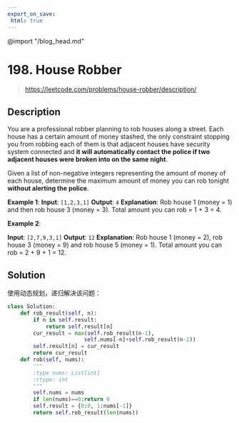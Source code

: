 ```yaml
---
export_on_save:
 html: true
---
```


@import "/blog_head.md"

# 198. House Robber

> <https://leetcode.com/problems/house-robber/description/>

## Description

You are a professional robber planning to rob houses along a street. Each house has a certain amount of money stashed, the only constraint stopping you from robbing each of them is that adjacent houses have security system connected and **it will automatically contact the police if two adjacent houses were broken into on the same night**.

Given a list of non-negative integers representing the amount of money of each house, determine the maximum amount of money you can rob tonight **without alerting the police**.

**Example 1**:
**Input**: `[1,2,3,1]`
**Output**: `4`
**Explanation**: Rob house 1 (money = 1) and then rob house 3 (money = 3).
Total amount you can rob = 1 + 3 = 4.

**Example 2**:

**Input**: `[2,7,9,3,1]`
**Output**: `12`
**Explanation**: Rob house 1 (money = 2), rob house 3 (money = 9) and rob house 5 (money = 1).
Total amount you can rob = 2 + 9 + 1 = 12.


## Solution

使用动态规划，递归解决该问题：
```python {class=line-numbers}
class Solution:
    def rob_result(self, n):
        if n in self.result:
            return self.result[n]
        cur_result = max(self.rob_result(n-1),
                        self.nums[-n]+self.rob_result(n-2))
        self.result[n] = cur_result
        return cur_result
    def rob(self, nums):
        """
        :type nums: List[int]
        :rtype: int
        """
        self.nums = nums
        if len(nums)==0:return 0
        self.result = {0:0, 1:nums[-1]}
        return self.rob_result(len(nums))
```

